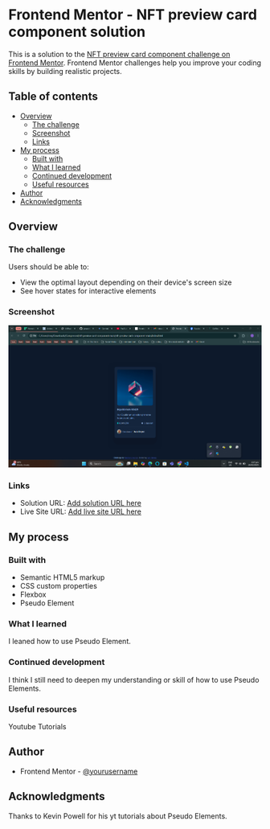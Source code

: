 # Frontend Mentor - NFT preview card component solution

This is a solution to the [NFT preview card component challenge on Frontend Mentor](https://www.frontendmentor.io/challenges/nft-preview-card-component-SbdUL_w0U). Frontend Mentor challenges help you improve your coding skills by building realistic projects. 

## Table of contents

- [Overview](#overview)
  - [The challenge](#the-challenge)
  - [Screenshot](#screenshot)
  - [Links](#links)
- [My process](#my-process)
  - [Built with](#built-with)
  - [What I learned](#what-i-learned)
  - [Continued development](#continued-development)
  - [Useful resources](#useful-resources)
- [Author](#author)
- [Acknowledgments](#acknowledgments)


## Overview

### The challenge

Users should be able to:

- View the optimal layout depending on their device's screen size
- See hover states for interactive elements

### Screenshot

![alt text](image.png)

### Links

- Solution URL: [Add solution URL here](https://github.com/van3030/NFT-preview-card)
- Live Site URL: [Add live site URL here](https://van3030.github.io/NFT-preview-card/)

## My process

### Built with

- Semantic HTML5 markup
- CSS custom properties
- Flexbox
- Pseudo Element



### What I learned

I leaned how to use Pseudo Element.

### Continued development

I think I still need to deepen my understanding or skill of how to use Pseudo Elements.


### Useful resources

Youtube Tutorials

## Author

- Frontend Mentor - [@yourusername](https://github.com/van3030)


## Acknowledgments

Thanks to Kevin Powell for his yt tutorials about Pseudo Elements.

